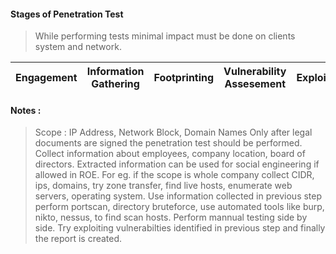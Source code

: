 #### Stages of Penetration Test

>While performing tests minimal impact must be done on clients system and network.

Engagement | Information Gathering | Footprinting | Vulnerability Assesement | Exploitation | Reporting
| --- | --- | --- | --- | --- | ---|

#### Notes :
> Scope : IP Address, Network Block, Domain Names 
> Only after legal documents are signed the penetration test should be performed.
> Collect information about employees, company location, board of directors. Extracted information can be used for social engineering if allowed in ROE.
> For eg. if the scope is whole company collect CIDR, ips, domains, try zone transfer, find live hosts, enumerate web servers, operating system.
> Use information collected in previous step perform portscan, directory bruteforce, use automated tools like burp, nikto, nessus, to find scan hosts.
> Perform mannual testing side by side.
>Try exploiting vulnerabilties identified in previous step and finally the report is created.
